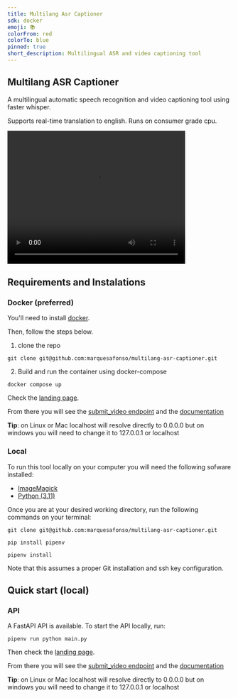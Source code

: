 ```yaml
---
title: Multilang Asr Captioner
sdk: docker
emoji: 📚
colorFrom: red
colorTo: blue
pinned: true
short_description: Multilingual ASR and video captioning tool
---
```

## Multilang ASR Captioner

A multilingual automatic speech recognition and video captioning tool using faster whisper. 

Supports real-time translation to english. Runs on consumer grade cpu.

<video width="400" height="300" src="https://github.com/marquesafonso/multilang-asr-captioner/assets/79766107/fcff8ac1-cdfc-4400-821c-f797d84c2d8a"></video>

## Requirements and Instalations

### Docker (preferred)

You'll need to install [docker](https://www.docker.com/products/docker-desktop/).

Then, follow the steps below.

1. clone the repo
```{bash}
git clone git@github.com:marquesafonso/multilang-asr-captioner.git
```
2. Build and run the container using docker-compose
```{bash}
docker compose up
```

Check the [landing page](http://127.0.0.1:8000). 

From there you will see the [submit_video endpoint](http://127.0.0.1:8000/submit_video/) and the [documentation](http://127.0.0.1:8000/docs/)

**Tip**: on Linux or Mac localhost will resolve directly to 0.0.0.0 but on windows you will need to change it to 127.0.0.1 or localhost

### Local

To run this tool locally on your computer you will need the following sofware installed:
+ [ImageMagick](https://imagemagick.org/script/download.php)
+ [Python (3.11)](https://www.python.org/downloads/release/python-3116/)

Once you are at your desired working directory, run the following commands on your terminal:

```{bash}
git clone git@github.com:marquesafonso/multilang-asr-captioner.git

pip install pipenv

pipenv install
```

Note that this assumes a proper Git installation and ssh key configuration. 

## Quick start (local)

### API

A FastAPI API is available. To start the API locally, run:

```
pipenv run python main.py
```

Then check the [landing page](http://127.0.0.1:8000).

From there you will see the [submit_video endpoint](http://127.0.0.1:8000/submit_video/) and the [documentation](http://127.0.0.1:8000/docs/)

**Tip**: on Linux or Mac localhost will resolve directly to 0.0.0.0 but on windows you will need to change it to 127.0.0.1 or localhost